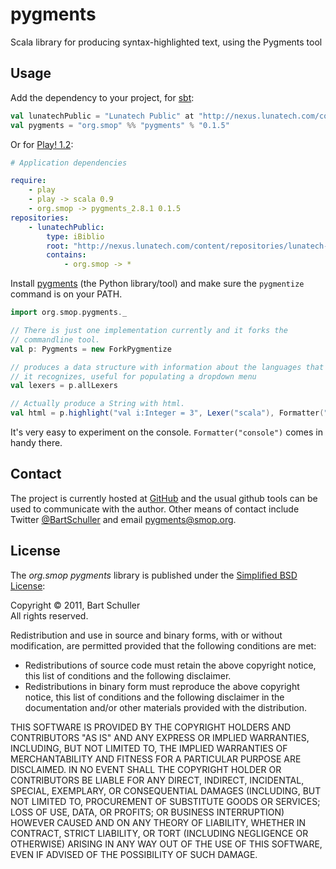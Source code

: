 # pygments

Scala library for producing syntax-highlighted text, using the Pygments tool

## Usage

Add the dependency to your project, for [sbt](http://code.google.com/p/simple-build-tool/):

```scala
val lunatechPublic = "Lunatech Public" at "http://nexus.lunatech.com/content/repositories/lunatech-public/"
val pygments = "org.smop" %% "pygments" % "0.1.5"
```

Or for [Play! 1.2](http://www.playframework.org/):

```yaml
# Application dependencies

require:
    - play
    - play -> scala 0.9
    - org.smop -> pygments_2.8.1 0.1.5
repositories:
    - lunatechPublic:
        type: iBiblio
        root: "http://nexus.lunatech.com/content/repositories/lunatech-public/"
        contains:
            - org.smop -> *
```

Install [pygments](http://pygments.org/) (the Python library/tool) and make sure the `pygmentize` command is on your PATH.

```scala
import org.smop.pygments._

// There is just one implementation currently and it forks the
// commandline tool.
val p: Pygments = new ForkPygmentize

// produces a data structure with information about the languages that
// it recognizes, useful for populating a dropdown menu
val lexers = p.allLexers

// Actually produce a String with html.
val html = p.highlight("val i:Integer = 3", Lexer("scala"), Formatter("html"))
```

It's very easy to experiment on the console. `Formatter("console")` comes in handy there.

## Contact

The project is currently hosted at [GitHub](https://github.com/bartschuller/pygments) and the usual github tools can be used to communicate with the author. Other means of contact include Twitter [@BartSchuller](http://twitter.com/BartSchuller) and email [pygments@smop.org](mailto:pygments@smop.org).

## License

The *org.smop pygments* library is published under the [Simplified BSD License](http://www.opensource.org/licenses/bsd-license):

Copyright © 2011, Bart Schuller  
All rights reserved.

Redistribution and use in source and binary forms, with or without modification, are permitted provided that the following conditions are met:

  * Redistributions of source code must retain the above copyright notice, this list of conditions and the following disclaimer.
  * Redistributions in binary form must reproduce the above copyright notice, this list of conditions and the following disclaimer in the documentation and/or other materials provided with the distribution.

THIS SOFTWARE IS PROVIDED BY THE COPYRIGHT HOLDERS AND CONTRIBUTORS "AS IS" AND ANY EXPRESS OR IMPLIED WARRANTIES, INCLUDING, BUT NOT LIMITED TO, THE IMPLIED WARRANTIES OF MERCHANTABILITY AND FITNESS FOR A PARTICULAR PURPOSE ARE DISCLAIMED. IN NO EVENT SHALL THE COPYRIGHT HOLDER OR CONTRIBUTORS BE LIABLE FOR ANY DIRECT, INDIRECT, INCIDENTAL, SPECIAL, EXEMPLARY, OR CONSEQUENTIAL DAMAGES (INCLUDING, BUT NOT LIMITED TO, PROCUREMENT OF SUBSTITUTE GOODS OR SERVICES; LOSS OF USE, DATA, OR PROFITS; OR BUSINESS INTERRUPTION) HOWEVER CAUSED AND ON ANY THEORY OF LIABILITY, WHETHER IN CONTRACT, STRICT LIABILITY, OR TORT (INCLUDING NEGLIGENCE OR OTHERWISE) ARISING IN ANY WAY OUT OF THE USE OF THIS SOFTWARE, EVEN IF ADVISED OF THE POSSIBILITY OF SUCH DAMAGE.
